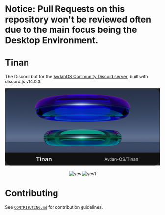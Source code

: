 # Notice: Pull Requests on this repository won't be reviewed often due to the main focus being the Desktop Environment.

# Tinan

The Discord bot for the [AvdanOS Community Discord server](https://discord.gg/avdanos), built with discord.js v14.0.3.

<div align="center">

![Banner](https://raw.githubusercontent.com/Avdan-OS/.github/main/banner/Tinan.png)

![yes](https://img.shields.io/badge/Node-%3E%3D16.9-informational)
![yes1](https://img.shields.io/badge/Notice-NO%20COMMIT%2C%20PR%20ONLY-critical)

</div>

# Contributing

See [`CONTRIBUTING.md`](CONTRIBUTING.md) for contribution guidelines.
